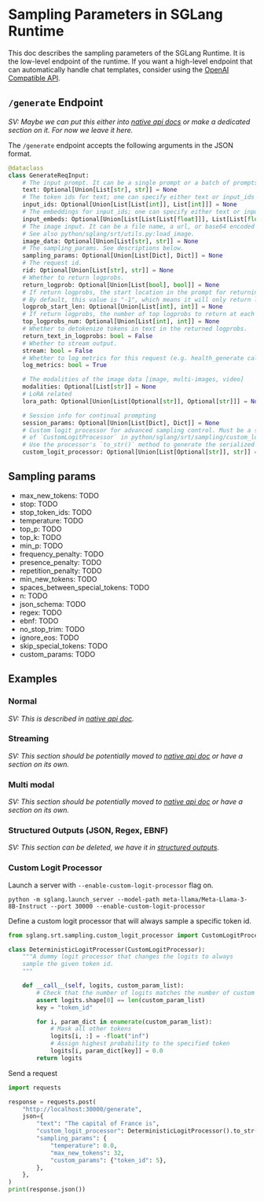 # Sampling Parameters in SGLang Runtime
This doc describes the sampling parameters of the SGLang Runtime.
It is the low-level endpoint of the runtime.
If you want a high-level endpoint that can automatically handle chat templates, consider using the [OpenAI Compatible API](../backend/openai_api_completions.ipynb).

## `/generate` Endpoint
*SV: Maybe we can put this either into [native api docs](https://docs.sglang.ai/backend/native_api.html#) or make a dedicated section on it. For now we leave it here.*

The `/generate` endpoint accepts the following arguments in the JSON format.

```python
@dataclass
class GenerateReqInput:
    # The input prompt. It can be a single prompt or a batch of prompts.
    text: Optional[Union[List[str], str]] = None
    # The token ids for text; one can specify either text or input_ids
    input_ids: Optional[Union[List[List[int]], List[int]]] = None
    # The embeddings for input_ids; one can specify either text or input_ids or input_embeds.
    input_embeds: Optional[Union[List[List[List[float]]], List[List[float]]]] = None
    # The image input. It can be a file name, a url, or base64 encoded string.
    # See also python/sglang/srt/utils.py:load_image.
    image_data: Optional[Union[List[str], str]] = None
    # The sampling_params. See descriptions below.
    sampling_params: Optional[Union[List[Dict], Dict]] = None
    # The request id.
    rid: Optional[Union[List[str], str]] = None
    # Whether to return logprobs.
    return_logprob: Optional[Union[List[bool], bool]] = None
    # If return logprobs, the start location in the prompt for returning logprobs.
    # By default, this value is "-1", which means it will only return logprobs for output tokens.
    logprob_start_len: Optional[Union[List[int], int]] = None
    # If return logprobs, the number of top logprobs to return at each position.
    top_logprobs_num: Optional[Union[List[int], int]] = None
    # Whether to detokenize tokens in text in the returned logprobs.
    return_text_in_logprobs: bool = False
    # Whether to stream output.
    stream: bool = False
    # Whether to log metrics for this request (e.g. health_generate calls do not log metrics)
    log_metrics: bool = True

    # The modalities of the image data [image, multi-images, video]
    modalities: Optional[List[str]] = None
    # LoRA related
    lora_path: Optional[Union[List[Optional[str]], Optional[str]]] = None

    # Session info for continual prompting
    session_params: Optional[Union[List[Dict], Dict]] = None
    # Custom logit processor for advanced sampling control. Must be a serialized instance
    # of `CustomLogitProcessor` in python/sglang/srt/sampling/custom_logit_processor.py
    # Use the processor's `to_str()` method to generate the serialized string.
    custom_logit_processor: Optional[Union[List[Optional[str]], str]] = None
```

## Sampling params

* max_new_tokens: TODO
* stop: TODO
* stop_token_ids: TODO
* temperature: TODO
* top_p: TODO
* top_k: TODO
* min_p: TODO
* frequency_penalty: TODO
* presence_penalty: TODO
* repetition_penalty: TODO
* min_new_tokens: TODO
* spaces_between_special_tokens: TODO
* n: TODO
* json_schema: TODO
* regex: TODO
* ebnf: TODO
* no_stop_trim: TODO
* ignore_eos: TODO
* skip_special_tokens: TODO
* custom_params: TODO

## Examples

### Normal
*SV: This is described in  [native api doc](https://docs.sglang.ai/backend/native_api.html#).*

### Streaming
*SV: This section should be potentially moved to [native api doc](https://docs.sglang.ai/backend/native_api.html#) or have a section on its own.*

### Multi modal

*SV: This section should be potentially moved to [native api doc](https://docs.sglang.ai/backend/native_api.html#) or have a section on its own.*

### Structured Outputs (JSON, Regex, EBNF)
*SV: This section can be deleted, we have it in [structured outputs](https://docs.sglang.ai/backend/structured_outputs.html).*

### Custom Logit Processor
Launch a server with `--enable-custom-logit-processor` flag on.
```
python -m sglang.launch_server --model-path meta-llama/Meta-Llama-3-8B-Instruct --port 30000 --enable-custom-logit-processor
```

Define a custom logit processor that will always sample a specific token id.
```python
from sglang.srt.sampling.custom_logit_processor import CustomLogitProcessor

class DeterministicLogitProcessor(CustomLogitProcessor):
    """A dummy logit processor that changes the logits to always
    sample the given token id.
    """

    def __call__(self, logits, custom_param_list):
        # Check that the number of logits matches the number of custom parameters
        assert logits.shape[0] == len(custom_param_list)
        key = "token_id"

        for i, param_dict in enumerate(custom_param_list):
            # Mask all other tokens
            logits[i, :] = -float("inf")
            # Assign highest probability to the specified token
            logits[i, param_dict[key]] = 0.0
        return logits
```

Send a request
```python
import requests

response = requests.post(
    "http://localhost:30000/generate",
    json={
        "text": "The capital of France is",
        "custom_logit_processor": DeterministicLogitProcessor().to_str(),
        "sampling_params": {
            "temperature": 0.0,
            "max_new_tokens": 32,
            "custom_params": {"token_id": 5},
        },
    },
)
print(response.json())
```
